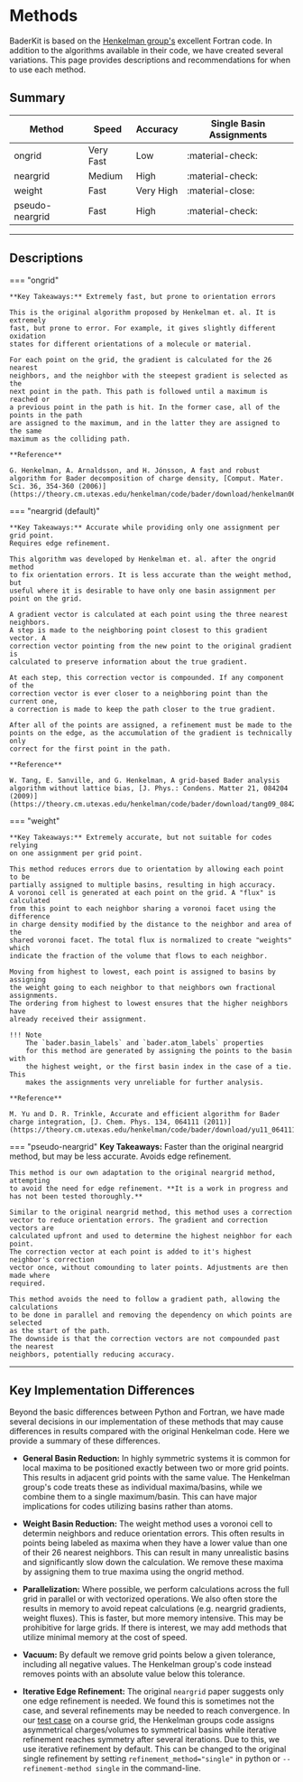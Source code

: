 # Methods

BaderKit is based on the [Henkelman group's](https://theory.cm.utexas.edu/henkelman/code/bader/) excellent Fortran code.
In addition to the algorithms available in their code, we have created several
variations. This page provides descriptions and recommendations for when to use
each method.

## Summary

| Method        | Speed   | Accuracy | Single Basin Assignments |
|---------------|---------|----------|--------------------------|
|ongrid         |Very Fast|Low       |:material-check:          |
|neargrid       |Medium   |High      |:material-check:          |
|weight         |Fast     |Very High |:material-close:          |
|pseudo-neargrid|Fast     |High      |:material-check:          |

---

## Descriptions

=== "ongrid"
    
    **Key Takeaways:** Extremely fast, but prone to orientation errors
    
    This is the original algorithm proposed by Henkelman et. al. It is extremely
    fast, but prone to error. For example, it gives slightly different oxidation 
    states for different orientations of a molecule or material.
    
    For each point on the grid, the gradient is calculated for the 26 nearest 
    neighbors, and the neighbor with the steepest gradient is selected as the 
    next point in the path. This path is followed until a maximum is reached or
    a previous point in the path is hit. In the former case, all of the points in the path
    are assigned to the maximum, and in the latter they are assigned to the same
    maximum as the colliding path.
    
    **Reference**
    
    G. Henkelman, A. Arnaldsson, and H. Jónsson, A fast and robust algorithm for Bader decomposition of charge density, [Comput. Mater. Sci. 36, 354-360 (2006)](https://theory.cm.utexas.edu/henkelman/code/bader/download/henkelman06_354.pdf)
    
=== "neargrid (default)"

    **Key Takeaways:** Accurate while providing only one assignment per grid point.
    Requires edge refinement.
    
    This algorithm was developed by Henkelman et. al. after the ongrid method
    to fix orientation errors. It is less accurate than the weight method, but 
    useful where it is desirable to have only one basin assignment per point on the grid.
    
    A gradient vector is calculated at each point using the three nearest neighbors. 
    A step is made to the neighboring point closest to this gradient vector. A
    correction vector pointing from the new point to the original gradient is
    calculated to preserve information about the true gradient.
    
    At each step, this correction vector is compounded. If any component of the 
    correction vector is ever closer to a neighboring point than the current one, 
    a correction is made to keep the path closer to the true gradient.
    
    After all of the points are assigned, a refinement must be made to the 
    points on the edge, as the accumulation of the gradient is technically only
    correct for the first point in the path.
    
    **Reference**
    
    W. Tang, E. Sanville, and G. Henkelman, A grid-based Bader analysis algorithm without lattice bias, [J. Phys.: Condens. Matter 21, 084204 (2009)](https://theory.cm.utexas.edu/henkelman/code/bader/download/tang09_084204.pdf)
    

=== "weight"
    
    **Key Takeaways:** Extremely accurate, but not suitable for codes relying
    on one assignment per grid point.

    This method reduces errors due to orientation by allowing each point to be
    partially assigned to multiple basins, resulting in high accuracy.
    A voronoi cell is generated at each point on the grid. A "flux" is calculated 
    from this point to each neighbor sharing a voronoi facet using the difference 
    in charge density modified by the distance to the neighbor and area of the 
    shared voronoi facet. The total flux is normalized to create "weights" which
    indicate the fraction of the volume that flows to each neighbor.
    
    Moving from highest to lowest, each point is assigned to basins by assigning
    the weight going to each neighbor to that neighbors own fractional assignments.
    The ordering from highest to lowest ensures that the higher neighbors have
    already received their assignment.
    
    !!! Note
        The `bader.basin_labels` and `bader.atom_labels` properties 
        for this method are generated by assigning the points to the basin with 
        the highest weight, or the first basin index in the case of a tie. This
        makes the assignments very unreliable for further analysis.
    
    **Reference**
    
    M. Yu and D. R. Trinkle, Accurate and efficient algorithm for Bader charge integration, [J. Chem. Phys. 134, 064111 (2011)](https://theory.cm.utexas.edu/henkelman/code/bader/download/yu11_064111.pdf)   

=== "pseudo-neargrid"
    **Key Takeaways:** Faster than the original neargrid method, but may be less
    accurate. Avoids edge refinement.
    
    This method is our own adaptation to the original neargrid method, attempting
    to avoid the need for edge refinement. **It is a work in progress and has not been tested thoroughly.**
    
    Similar to the original neargrid method, this method uses a correction
    vector to reduce orientation errors. The gradient and correction vectors are
    calculated upfront and used to determine the highest neighbor for each point. 
    The correction vector at each point is added to it's highest neighbor's correction
    vector once, without comounding to later points. Adjustments are then made where
    required.

    This method avoids the need to follow a gradient path, allowing the calculations
    to be done in parallel and removing the dependency on which points are selected
    as the start of the path.
    The downside is that the correction vectors are not compounded past the nearest
    neighbors, potentially reducing accuracy.
    
---

## Key Implementation Differences
Beyond the basic differences between Python and Fortran, we have made several
decisions in our implementation of these methods that may cause differences in 
results compared with the original Henkelman code. Here we provide a summary of
these differences.

- **General Basin Reduction:** In highly symmetric systems it is common for
local maxima to be positioned exactly between two or more grid points. This
results in adjacent grid points with the same value. The Henkelman group's code
treats these as individual maxima/basins, while we combine them to a single maximum/basin.
This can have major implications for codes utilizing basins rather than atoms.

- **Weight Basin Reduction:** The weight method uses a voronoi cell to determin neighbors
and reduce orientation errors. This often results in points being labeled as maxima
when they have a lower value than one of their 26 nearest neighbors. This can
result in many unrealistic basins and significantly slow down the calculation.
We remove these maxima by assigning them to true maxima using the ongrid method.

- **Parallelization:** Where possible, we perform calculations across the full grid
in parallel or with vectorized operations. We also often store the results in 
memory to avoid repeat calculations (e.g. neargrid gradients, weight fluxes). 
This is faster, but more memory intensive.
This may be prohibitive for large grids. If there is interest, we may add methods
that utilize minimal memory at the cost of speed.

- **Vacuum:** By default we remove grid points below a given tolerance, including
all negative values. The Henkelman group's code instead removes points with an
absolute value below this tolerance.

- **Iterative Edge Refinement:** The original `neargrid` paper suggests
only one edge refinement is needed. We found this is sometimes not the case, and
several refinements may be needed to reach convergence. In our [test case](https://github.com/SWeav02/baderkit/tree/main/src/baderkit/tests/test_files)
on a course grid, the Henkelman groups code assigns asymmetrical charges/volumes to 
symmetrical basins while iterative refinement reaches symmetry after several iterations.
Due to this, we use iterative refinement by default.
This can be changed to the original single refinement by setting `refinement_method="single"` 
in python or `--refinement-method single` in the command-line.
